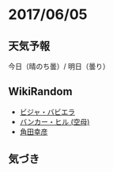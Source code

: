 # 2017/06/05

## 天気予報

今日（晴のち曇）/ 明日（曇り）

## WikiRandom

* [ビジャ・バビエラ](https://ja.wikipedia.org/wiki/%E3%83%93%E3%82%B8%E3%83%A3%E3%83%BB%E3%83%90%E3%83%93%E3%82%A8%E3%83%A9)
* [バンカー・ヒル (空母)](https://ja.wikipedia.org/wiki/%E3%83%90%E3%83%B3%E3%82%AB%E3%83%BC%E3%83%BB%E3%83%92%E3%83%AB_%28%E7%A9%BA%E6%AF%8D%29)
* [角田幸彦](https://ja.wikipedia.org/wiki/%E8%A7%92%E7%94%B0%E5%B9%B8%E5%BD%A6)

## 気づき

